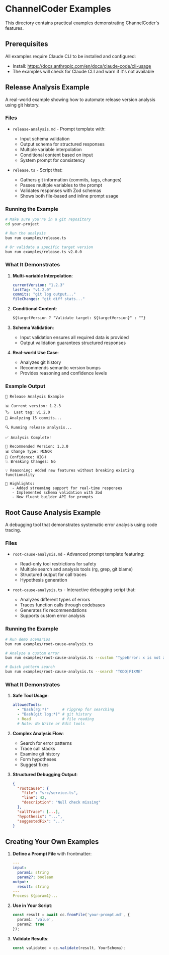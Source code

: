 # ChannelCoder Examples

This directory contains practical examples demonstrating ChannelCoder's features.

## Prerequisites

All examples require Claude CLI to be installed and configured:
- Install: https://docs.anthropic.com/en/docs/claude-code/cli-usage
- The examples will check for Claude CLI and warn if it's not available

## Release Analysis Example

A real-world example showing how to automate release version analysis using git history.

### Files

- `release-analysis.md` - Prompt template with:
  - Input schema validation
  - Output schema for structured responses
  - Multiple variable interpolation
  - Conditional content based on input
  - System prompt for consistency

- `release.ts` - Script that:
  - Gathers git information (commits, tags, changes)
  - Passes multiple variables to the prompt
  - Validates responses with Zod schemas
  - Shows both file-based and inline prompt usage

### Running the Example

```bash
# Make sure you're in a git repository
cd your-project

# Run the analysis
bun run examples/release.ts

# Or validate a specific target version
bun run examples/release.ts v2.0.0
```

### What It Demonstrates

1. **Multi-variable Interpolation**:
   ```yaml
   currentVersion: "1.2.3"
   lastTag: "v1.2.0"
   commits: "git log output..."
   fileChanges: "git diff stats..."
   ```

2. **Conditional Content**:
   ```markdown
   ${targetVersion ? "Validate target: ${targetVersion}" : ""}
   ```

3. **Schema Validation**:
   - Input validation ensures all required data is provided
   - Output validation guarantees structured responses

4. **Real-world Use Case**:
   - Analyzes git history
   - Recommends semantic version bumps
   - Provides reasoning and confidence levels

### Example Output

```
🚀 Release Analysis Example

📊 Current version: 1.2.3
🏷️  Last tag: v1.2.0
📝 Analyzing 15 commits...

🔍 Running release analysis...

✅ Analysis Complete!

📌 Recommended Version: 1.3.0
📊 Change Type: MINOR
🎯 Confidence: HIGH
💥 Breaking Changes: No

💡 Reasoning: Added new features without breaking existing functionality

🌟 Highlights:
   - Added streaming support for real-time responses
   - Implemented schema validation with Zod
   - New fluent builder API for prompts
```

## Root Cause Analysis Example

A debugging tool that demonstrates systematic error analysis using code tracing.

### Files

- `root-cause-analysis.md` - Advanced prompt template featuring:
  - Read-only tool restrictions for safety
  - Multiple search and analysis tools (rg, grep, git blame)
  - Structured output for call traces
  - Hypothesis generation

- `root-cause-analysis.ts` - Interactive debugging script that:
  - Analyzes different types of errors
  - Traces function calls through codebases
  - Generates fix recommendations
  - Supports custom error analysis

### Running the Example

```bash
# Run demo scenarios
bun run examples/root-cause-analysis.ts

# Analyze a custom error
bun run examples/root-cause-analysis.ts --custom "TypeError: x is not a function" "function.*x"

# Quick pattern search
bun run examples/root-cause-analysis.ts --search "TODO|FIXME"
```

### What It Demonstrates

1. **Safe Tool Usage**:
   ```yaml
   allowedTools:
     - "Bash(rg:*)"      # ripgrep for searching
     - "Bash(git log:*)" # git history
     - Read              # file reading
     # Note: No Write or Edit tools
   ```

2. **Complex Analysis Flow**:
   - Search for error patterns
   - Trace call stacks
   - Examine git history
   - Form hypotheses
   - Suggest fixes

3. **Structured Debugging Output**:
   ```json
   {
     "rootCause": {
       "file": "src/service.ts",
       "line": 42,
       "description": "Null check missing"
     },
     "callTrace": [...],
     "hypothesis": "...",
     "suggestedFix": "..."
   }
   ```

## Creating Your Own Examples

1. **Define a Prompt File** with frontmatter:
   ```yaml
   ---
   input:
     param1: string
     param2?: boolean
   output:
     result: string
   ---
   Process ${param1}...
   ```

2. **Use in Your Script**:
   ```typescript
   const result = await cc.fromFile('your-prompt.md', {
     param1: 'value',
     param2: true
   });
   ```

3. **Validate Results**:
   ```typescript
   const validated = cc.validate(result, YourSchema);
   ```